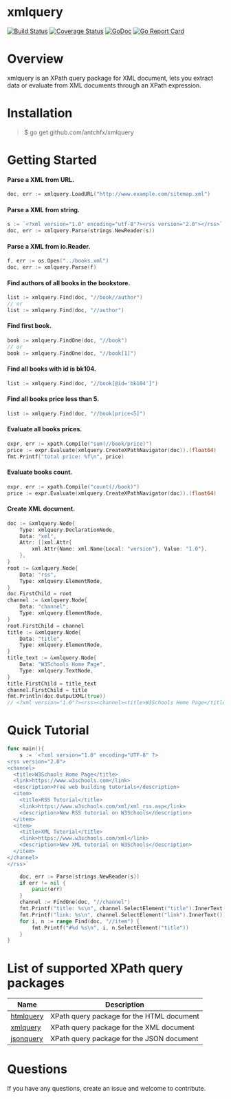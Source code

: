 xmlquery
====
[![Build Status](https://travis-ci.org/antchfx/xmlquery.svg?branch=master)](https://travis-ci.org/antchfx/xmlquery)
[![Coverage Status](https://coveralls.io/repos/github/antchfx/xmlquery/badge.svg?branch=master)](https://coveralls.io/github/antchfx/xmlquery?branch=master)
[![GoDoc](https://godoc.org/github.com/antchfx/xmlquery?status.svg)](https://godoc.org/github.com/antchfx/xmlquery)
[![Go Report Card](https://goreportcard.com/badge/github.com/antchfx/xmlquery)](https://goreportcard.com/report/github.com/antchfx/xmlquery)

Overview
===

xmlquery is an XPath query package for XML document, lets you extract data or evaluate from XML documents through an XPath expression.

Installation
====

> $ go get github.com/antchfx/xmlquery

Getting Started
===

#### Parse a XML from URL.

```go
doc, err := xmlquery.LoadURL("http://www.example.com/sitemap.xml")
```

#### Parse a XML from string.

```go
s := `<?xml version="1.0" encoding="utf-8"?><rss version="2.0"></rss>`
doc, err := xmlquery.Parse(strings.NewReader(s))
```

#### Parse a XML from io.Reader.

```go
f, err := os.Open("../books.xml")
doc, err := xmlquery.Parse(f)
```

#### Find authors of all books in the bookstore.

```go
list := xmlquery.Find(doc, "//book//author")
// or
list := xmlquery.Find(doc, "//author")
```

#### Find first book.

```go
book := xmlquery.FindOne(doc, "//book")
// or
book := xmlquery.FindOne(doc, "//book[1]")
```

#### Find all books with id is bk104.

```go
list := xmlquery.Find(doc, "//book[@id='bk104']")
```

#### Find all books price less than 5.

```go
list := xmlquery.Find(doc, "//book[price<5]")
```

#### Evaluate all books prices.

```go
expr, err := xpath.Compile("sum(//book/price)")
price := expr.Evaluate(xmlquery.CreateXPathNavigator(doc)).(float64)
fmt.Printf("total price: %f\n", price)
```

#### Evaluate books count.

```go
expr, err := xpath.Compile("count(//book)")
price := expr.Evaluate(xmlquery.CreateXPathNavigator(doc)).(float64)
```

#### Create XML document.

```go
doc := &xmlquery.Node{
	Type: xmlquery.DeclarationNode,
	Data: "xml",
	Attr: []xml.Attr{
		xml.Attr{Name: xml.Name{Local: "version"}, Value: "1.0"},
	},
}
root := &xmlquery.Node{
	Data: "rss",
	Type: xmlquery.ElementNode,
}
doc.FirstChild = root
channel := &xmlquery.Node{
	Data: "channel",
	Type: xmlquery.ElementNode,
}
root.FirstChild = channel
title := &xmlquery.Node{
	Data: "title",
	Type: xmlquery.ElementNode,
}
title_text := &xmlquery.Node{
	Data: "W3Schools Home Page",
	Type: xmlquery.TextNode,
}
title.FirstChild = title_text
channel.FirstChild = title
fmt.Println(doc.OutputXML(true))
// <?xml version="1.0"?><rss><channel><title>W3Schools Home Page</title></channel></rss>
```

Quick Tutorial
===

```go
func main(){
	s := `<?xml version="1.0" encoding="UTF-8" ?>
<rss version="2.0">
<channel>
  <title>W3Schools Home Page</title>
  <link>https://www.w3schools.com</link>
  <description>Free web building tutorials</description>
  <item>
    <title>RSS Tutorial</title>
    <link>https://www.w3schools.com/xml/xml_rss.asp</link>
    <description>New RSS tutorial on W3Schools</description>
  </item>
  <item>
    <title>XML Tutorial</title>
    <link>https://www.w3schools.com/xml</link>
    <description>New XML tutorial on W3Schools</description>
  </item>
</channel>
</rss>`

	doc, err := Parse(strings.NewReader(s))
	if err != nil {
		panic(err)
	}
	channel := FindOne(doc, "//channel")
	fmt.Printf("title: %s\n", channel.SelectElement("title").InnerText())
	fmt.Printf("link: %s\n", channel.SelectElement("link").InnerText())
	for i, n := range Find(doc, "//item") {
		fmt.Printf("#%d %s\n", i, n.SelectElement("title"))
	}
}
```

List of supported XPath query packages
===
|Name |Description |
|--------------------------|----------------|
|[htmlquery](https://github.com/antchfx/htmlquery) | XPath query package for the HTML document|
|[xmlquery](https://github.com/antchfx/xmlquery) | XPath query package for the XML document|
|[jsonquery](https://github.com/antchfx/jsonquery) | XPath query package for the JSON document|

Questions
===
If you have any questions, create an issue and welcome to contribute.